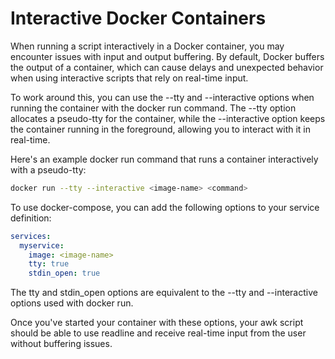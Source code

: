 
# Interactive Docker Containers

When running a script interactively in a Docker container, you may encounter issues with input and output buffering. By default, Docker buffers the output of a container, which can cause delays and unexpected behavior when using interactive scripts that rely on real-time input.

To work around this, you can use the --tty and --interactive options when running the container with the docker run command. The --tty option allocates a pseudo-tty for the container, while the --interactive option keeps the container running in the foreground, allowing you to interact with it in real-time.

Here's an example docker run command that runs a container interactively with a pseudo-tty:

``` bash
docker run --tty --interactive <image-name> <command>
```

To use docker-compose, you can add the following options to your service definition:

``` yaml
services:
  myservice:
    image: <image-name>
    tty: true
    stdin_open: true
```

The tty and stdin_open options are equivalent to the --tty and --interactive options used with docker run.

Once you've started your container with these options, your awk script should be able to use readline and receive real-time input from the user without buffering issues.
